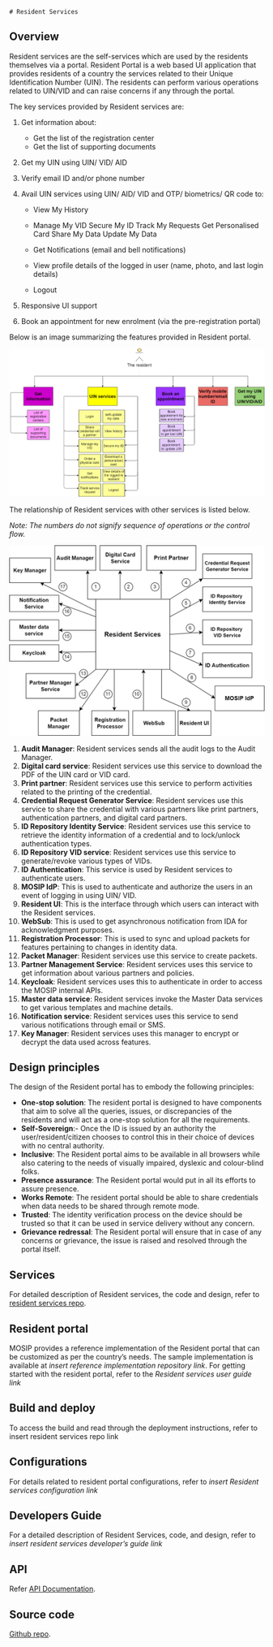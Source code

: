 	# Resident Services

## Overview
Resident services are the self-services which are used by the residents themselves via a portal. Resident Portal is a web based UI application that provides residents of a country the services related to their Unique Identification Number (UIN). The residents can perform various operations related to UIN/VID and can raise concerns if any through the portal.

The key services provided by Resident services are:
1.	Get information about:
    * Get the list of the registration center
    *	Get the list of supporting documents
2.	Get my UIN using UIN/ VID/ AID 
3.	Verify email ID and/or phone number 
4.	Avail UIN services using UIN/ AID/ VID and OTP/ biometrics/ QR code to:
	  * View My History
	  * Manage My VID
	  Secure My ID
		Track My Requests
		Get Personalised Card
		Share My Data
Update My Data
    
    *	Get Notifications (email and bell notifications)
    *	View profile details of the logged in user (name, photo, and last login details)
    *	Logout
  
5. Responsive UI support


6.    Book an appointment for new enrolment (via the pre-registration portal)


Below is an image summarizing the features provided in Resident portal.

![](_images/rs-feature-list.png)

The relationship of Resident services with other services is listed below. 

_Note: The numbers do not signify sequence of operations or the control flow._

![](_images/rs-entity-relationship.png)

1.	__Audit Manager__: Resident services sends all the audit logs to the Audit Manager.
2.	__Digital card service__: Resident services use this service to download the PDF of the UIN card or VID card.
3.	__Print partner__: Resident services use this service to perform activities related to the printing of the credential.
4.	__Credential Request Generator Service__: Resident services use this service to share the credential with various partners like print partners, authentication partners, and digital card partners.
5.	__ID Repository Identity Service__: Resident services use this service to retrieve the identity information of a credential and to lock/unlock authentication types.
6.	__ID Repository VID service__: Resident services use this service to generate/revoke various types of VIDs.
7.	__ID Authentication__: This service is used by Resident services to authenticate users.
8.	__MOSIP IdP__: This is used to authenticate and authorize the users in an event of logging in using UIN/ VID.
9.	__Resident UI__: This is the interface through which users can interact with the Resident services.
10.	__WebSub__: This is used to get asynchronous notification from IDA for acknowledgment purposes.
11.	__Registration Processor__: This is used to sync and upload packets for features pertaining to changes in identity data.
12.	__Packet Manager__: Resident services use this service to create packets.
13.	__Partner Management Service__: Resident services uses this service to get information about various partners and policies.
14.	__Keycloak__: Resident services uses this to authenticate in order to access the MOSIP internal APIs.
15.	__Master data service__: Resident services invoke the Master Data services to get various templates and machine details.
16.	__Notification service__: Resident services uses this service to send various notifications through email or SMS.
17.	__Key Manager__: Resident services uses this manager to encrypt or decrypt the data used across features.


## Design principles

The design of the Resident portal has to embody the following principles:

* __One-stop solution__: The resident portal is designed to have components that aim to solve all the queries, issues, or discrepancies of the residents and will act as a one-stop solution for all the requirements.
* __Self-Sovereign__:- Once the ID is issued by an authority the user/resident/citizen chooses to control this in their choice of devices with no central authority.
* __Inclusive__: The Resident portal aims to be available in all browsers while also catering to the needs of visually impaired, dyslexic and colour-blind folks.
* __Presence assurance__: The Resident portal would put in all its efforts to assure presence.
* __Works Remote__: The resident portal should be able to share credentials when data needs to be shared through remote mode.
* __Trusted__: The identity verification process on the device should be trusted so that it can be used in service delivery without any concern.
* __Grievance redressal__: The Resident portal will ensure that in case of any concerns or grievance, the issue is raised and resolved through the portal itself.

## Services
For detailed description of Resident services, the code and design, refer to [resident services repo](https://github.com/mosip/resident-services/tree/release-1.2.0).

## Resident portal
MOSIP provides a reference implementation of the Resident portal that can be customized as per the country’s needs. The sample implementation is available at *insert reference implementation repository link*. 
For getting started with the resident portal, refer to the *Resident services user guide link*

## Build and deploy
To access the build and read through the deployment instructions, refer to insert resident services repo link

## Configurations
For details related to resident portal configurations, refer to *insert Resident services configuration link*

## Developers Guide
For a detailed description of Resident Services, code, and design, refer to *insert resident services developer’s guide link*

## API
Refer [API Documentation](https://mosip.github.io/documentation/release-1.2.0/release-1.2.0.html).

## Source code 
[Github repo](https://github.com/mosip/resident-services/tree/release-1.2.0).

